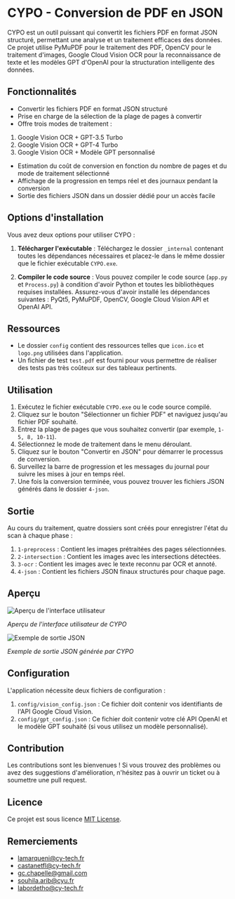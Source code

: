 # CYPO - Conversion de PDF en JSON

CYPO est un outil puissant qui convertit les fichiers PDF en format JSON structuré, permettant une analyse et un traitement efficaces des données. Ce projet utilise PyMuPDF pour le traitement des PDF, OpenCV pour le traitement d'images, Google Cloud Vision OCR pour la reconnaissance de texte et les modèles GPT d'OpenAI pour la structuration intelligente des données.

## Fonctionnalités

- Convertir les fichiers PDF en format JSON structuré
- Prise en charge de la sélection de la plage de pages à convertir
- Offre trois modes de traitement :
 1. Google Vision OCR + GPT-3.5 Turbo
 2. Google Vision OCR + GPT-4 Turbo
 3. Google Vision OCR + Modèle GPT personnalisé
- Estimation du coût de conversion en fonction du nombre de pages et du mode de traitement sélectionné
- Affichage de la progression en temps réel et des journaux pendant la conversion
- Sortie des fichiers JSON dans un dossier dédié pour un accès facile

## Options d'installation

Vous avez deux options pour utiliser CYPO :

1. **Télécharger l'exécutable** : Téléchargez le dossier `_internal` contenant toutes les dépendances nécessaires et placez-le dans le même dossier que le fichier exécutable `CYPO.exe`.

2. **Compiler le code source** : Vous pouvez compiler le code source (`app.py` et `Process.py`) à condition d'avoir Python et toutes les bibliothèques requises installées. Assurez-vous d'avoir installé les dépendances suivantes : PyQt5, PyMuPDF, OpenCV, Google Cloud Vision API et OpenAI API.

## Ressources

- Le dossier `config` contient des ressources telles que `icon.ico` et `logo.png` utilisées dans l'application.
- Un fichier de test `test.pdf` est fourni pour vous permettre de réaliser des tests pas très coûteux sur des tableaux pertinents.

## Utilisation

1. Exécutez le fichier exécutable `CYPO.exe` ou le code source compilé.
2. Cliquez sur le bouton "Sélectionner un fichier PDF" et naviguez jusqu'au fichier PDF souhaité.
3. Entrez la plage de pages que vous souhaitez convertir (par exemple, `1-5, 8, 10-11`).
4. Sélectionnez le mode de traitement dans le menu déroulant.
5. Cliquez sur le bouton "Convertir en JSON" pour démarrer le processus de conversion.
6. Surveillez la barre de progression et les messages du journal pour suivre les mises à jour en temps réel.
7. Une fois la conversion terminée, vous pouvez trouver les fichiers JSON générés dans le dossier `4-json`.

## Sortie

Au cours du traitement, quatre dossiers sont créés pour enregistrer l'état du scan à chaque phase :

1. `1-preprocess` : Contient les images prétraitées des pages sélectionnées.
2. `2-intersection` : Contient les images avec les intersections détectées.
3. `3-ocr` : Contient les images avec le texte reconnu par OCR et annoté.
4. `4-json` : Contient les fichiers JSON finaux structurés pour chaque page.

## Aperçu

![Aperçu de l'interface utilisateur](https://github.com/Ashitaka06/CYPO/assets/100866077/aa8dab07-a6f9-473f-bb9c-60b73d795474)

*Aperçu de l'interface utilisateur de CYPO*

![Exemple de sortie JSON](https://github.com/Ashitaka06/CYPO/assets/100866077/8d52c895-ef4b-4085-9483-50f20ba72287)

*Exemple de sortie JSON générée par CYPO*

## Configuration

L'application nécessite deux fichiers de configuration :

1. `config/vision_config.json` : Ce fichier doit contenir vos identifiants de l'API Google Cloud Vision.
2. `config/gpt_config.json` : Ce fichier doit contenir votre clé API OpenAI et le modèle GPT souhaité (si vous utilisez un modèle personnalisé).

## Contribution

Les contributions sont les bienvenues ! Si vous trouvez des problèmes ou avez des suggestions d'amélioration, n'hésitez pas à ouvrir un ticket ou à soumettre une pull request.

## Licence

Ce projet est sous licence [MIT License](LICENSE).

## Remerciements

- lamarqueni@cy-tech.fr
- castanetfl@cy-tech.fr
- gc.chapelle@gmail.com
- souhila.arib@cyu.fr
- labordetho@cy-tech.fr

